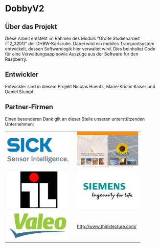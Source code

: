 # DobbyV2

## Über das Projekt
Diese Arbeit entsteht im Rahmen des Moduls "Große Studienarbeit (T2\_3201)" der DHBW-Karlsruhe. Dabei wird ein mobiles Transportsystem entwickelt, dessen Softwarelogik hier verwaltet wird. Dies beinhaltet Code für eine Verwaltungsapp sowie Auszüge aus der Software für den Raspberry. 

## Entwickler
Entwickler sind in diesem Projekt Nicolas Huentz, Marie-Kristin Kaiser und Daniel Stumpf.

## Partner-Firmen
Einen besonderen Dank gilt an dieser Stelle unseren unterstützenden Unternehmen:

<table>
<tr><td>
  <a href="https://www.sick.com/de/de/"><img src="https://github.com/MarieKristin/DobbyV2/blob/master/Dokumentation/Firmen/sick.png" width="200"/></a></td><td></td><td>
   <a href="http://hasler-holztreppen.de/"><img src="https://github.com/MarieKristin/DobbyV2/blob/master/Dokumentation/Firmen/hasler.png" width="200"/></a></td></tr>
<tr><td>
  <a href="http://www.il-online.de/"><img src="https://github.com/MarieKristin/DobbyV2/blob/master/Dokumentation/Firmen/ile.png" width="200"/></a></td><td></td><td>
   <a href="https://www.siemens.com/de/de/home.html"><img src="https://github.com/MarieKristin/DobbyV2/blob/master/Dokumentation/Firmen/siemens.jpg" width="200"/></a></td></tr>
<tr><td>
  <a href="http://www.valeo.de/"><img src="https://github.com/MarieKristin/DobbyV2/blob/master/Dokumentation/Firmen/valeo.png" width="200"/></a></td><td></td><td>
   <a href="http://www.thinktecture.com/">http://www.thinktecture.com/</a></td></tr>   
   
</table>


